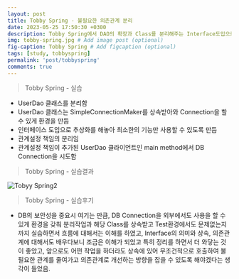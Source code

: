 ```yaml
---
layout: post
title: Tobby Spring - 불필요한 의존관계 분리
date: 2023-05-25 17:50:30 +0300
description: Tobby Spring에서 DAO의 확장과 Class를 분리해주는 Interface도입으로 불필요한 의존관계를 개선하는 작업을 실시함  # Add post description (optional)
img: tobby-spring.jpg # Add image post (optional)
fig-caption: Tobby Spring # Add figcaption (optional)
tags: [study, tobbyspring]
permalink: 'post/tobbyspring'
comments: true
---
```


>Tobby Spring - 실습

* UserDao 클래스를 분리함
* UserDao 클래스는 SimpleConnectionMaker를 상속받아와 Connection을 할 수 있게 환경을 만듬
* 인터페이스 도입으로 추상화를 해놓아 최소한의 기능만 사용할 수 있도록 만듬
* 관계설정 책임의 분리임
* 관계설정 책임이 추가된 UserDao 클라이언트인 main method에서 DB Connection을 시도함

>Tobby Spring - 실습결과

![Tobyy Spring2]({{site.baseurl}}/assets/img/tobby-spring2.png)

>Tobby Spring - 실습후기

- DB의 보안성을 중요시 여기는 만큼, DB Connection을 외부에서도 사용을 할 수 있게 환경을 갖춰 분리작업과 해당 Class를 상속받고 Test환경에서도 문제없는지까지 실습하면서 흐름에 대해서는 이해를 하였고, Interface의 의미와 상속, 의존관계에 대해서도 배우다보니 조금은 이해가 되었고 특히 정리를 하면서 더 와닿는 것이 좋았고, 앞으로도 어떤 작업을 하더라도 상속에 있어 무조건적으로 호출하여 불필요한 관계를 줄여가고 의존관계로 개선하는 방향을 잡을 수 있도록 해야겠다는 생각이 들었음.